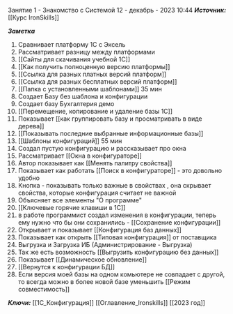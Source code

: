 
Занятие 1 - Знакомство с Системой
 12 - декабрь - 2023  10:44 
***Источник:*** [[Курс IronSkills]]

***Заметка*** 
1. Сравнивает платформу 1С с  Эксель
2. Рассматривает разницу между платформами
3. [[Сайты для скачивания учебной 1С]]
4. [[Как получить полноценную версию платформы]]
5. [[Ссылка для разных платных версий платформ]]
6. [[Ссылка для разных бесплатных версий платформ]]
7. [[Папка с установленными шаблонами]]
35 мин
9. Создает Базу без шаблона и конфигурации
10.  Создает базу Бухгалтерия демо
11.  [[Перемещение, копирование и удаление базы 1С]]
12. Показывает [[как группировать базу и просматривать в виде дерева]]
13. [[Показывать последние выбранные информационные базы]]
14. [[Шаблоны конфигураций]]
55 мин
16. Создал пустую конфигурацию и рассказывает про окна
17. Рассматривает [[Окна в  конфигураторе]]
18. Автор показывает как [[Менять палитру свойства]]
19. Показывает как работать [[Поиск в конфигураторе]] - это довольно удобно
20. Кнопка - показывать только важные в свойствах , она скрывает свойства, которые конфигурация считает не важной
21. Объясняет все элементы "О программе" 
22. [[Ключевые горячие клавиши в 1С]]
23. в работе программист создал изменения в конфигурации, теперь ему нужно что бы они сохранились - [[Сохранение конфигурации]]
24. Открывает и показывает [[Конфигурация баз данных]]
25. Показывает как открыть [[Типовая конфигурация]] от поставщика
26. Выгрузка и Загрузка ИБ (Администрирование - Выгрузка)
27. Так же есть возможность [[Выгрузить конфигурацию без данных]]
28. Показывает [[Динамическое обновление]]
29. [[Вернутся к конфигурации БД]]
30. Если версия моей базы на одном комьютере не совпадает с другой, то всегда можно в более 
		новой базе уменьшить [[Режим совместимость]]

***Ключи:*** [[1С_Конфигурация]] [[Оглавление_Ironskills]] [[2023 год]]